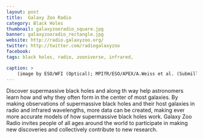 ```yaml
---
layout: post
title:  Galaxy Zoo Radio
category: Black Holes
thumbnail: galaxyzooradio_square.jpg
banner: galaxyzooradio_rectangle.jpg
website: http://radio.galaxyzoo.org/
twitter: http://twitter.com/radiogalaxyzoo
facebook: 
tags: black holes, radio, zooniverse, infrared,

caption: >
    (image by ESO/WFI (Optical); MPIfR/ESO/APEX/A.Weiss et al. (Submillimetre); NASA/CXC/CfA/R.Kraft et al. (X-ray))
---
```

Discover supermassive black holes and along th way help astronomers learn how and why they often form in the center of most galaxies. By making observations of supermassive black holes and their host galaxies in radio and infrared wavelengths, more data can be created, making ever more accurate models of how supermassive black holes work. Galaxy Zoo Radio invites people of all ages around the world to participate in making new discoveries and collectively contribute to new research.

